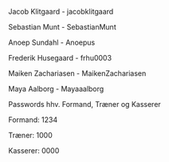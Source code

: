Jacob Klitgaard - jacobklitgaard

Sebastian Munt - SebastianMunt

Anoep Sundahl - Anoepus

Frederik Husegaard - frhu0003

Maiken Zachariasen - MaikenZachariasen

Maya Aalborg - Mayaaalborg


Passwords hhv. Formand, Træner og Kasserer

Formand: 1234

Træner: 1000

Kasserer: 0000

